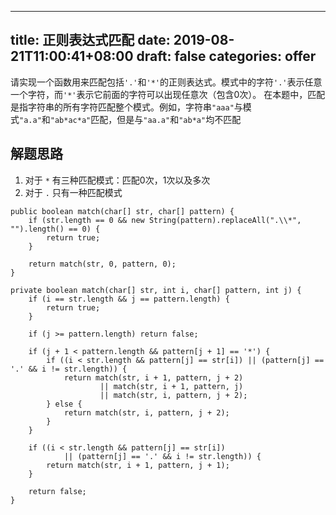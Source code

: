 
---
title: 正则表达式匹配
date: 2019-08-21T11:00:41+08:00
draft: false
categories: offer
---


请实现一个函数用来匹配包括`'.'`和`'*'`的正则表达式。模式中的字符`'.'`表示任意一个字符，而`'*'`表示它前面的字符可以出现任意次（包含0次）。 在本题中，匹配是指字符串的所有字符匹配整个模式。例如，字符串`"aaa"`与模式`"a.a"`和`"ab*ac*a"`匹配，但是与`"aa.a"`和`"ab*a"`均不匹配


## 解题思路

  1. 对于 `*` 有三种匹配模式：匹配0次，1次以及多次
  2. 对于 `.` 只有一种匹配模式

```
public boolean match(char[] str, char[] pattern) {
    if (str.length == 0 && new String(pattern).replaceAll(".\\*", "").length() == 0) {
        return true;
    }

    return match(str, 0, pattern, 0);
}

private boolean match(char[] str, int i, char[] pattern, int j) {
    if (i == str.length && j == pattern.length) {
        return true;
    }

    if (j >= pattern.length) return false;

    if (j + 1 < pattern.length && pattern[j + 1] == '*') {
        if ((i < str.length && pattern[j] == str[i]) || (pattern[j] == '.' && i != str.length)) {
            return match(str, i + 1, pattern, j + 2)
                    || match(str, i + 1, pattern, j)
                    || match(str, i, pattern, j + 2);
        } else {
            return match(str, i, pattern, j + 2);
        }
    }

    if ((i < str.length && pattern[j] == str[i])
            || (pattern[j] == '.' && i != str.length)) {
        return match(str, i + 1, pattern, j + 1);
    }

    return false;
}
```
